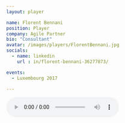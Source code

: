 ```yaml
---
layout: player

name: Florent Bennani
position: Player
company: Agile Partner
bio: "Consultant"
avatar: /images/players/FlorentBennani.jpg
socials:
  - name: linkedin
    url : in/florent-bennani-36277873/

events:
  - Luxembourg 2017

---
```


<audio controls>
  <source src="/files/soundbites/2017-03/170324-FlorentBenneni.m4a" type="audio/mpeg">
  Your browser does not support the audio tag.
</audio>
